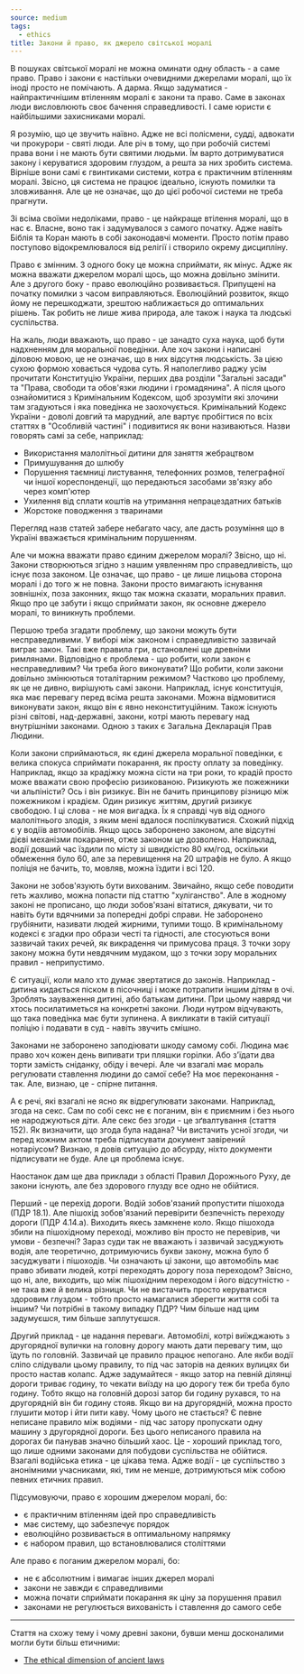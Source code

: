 ```yaml
---
source: medium
tags:
  - ethics
title: Закони й право, як джерело світської моралі
---
```


В пошуках світської моралі не можна оминати одну область - а саме право.
Право і закони є настільки очевидними джерелами моралі, що їх іноді просто не помічають.
А дарма.
Якщо задуматися - найпрактичнішим втіленням моралі є закони та право.
Саме в законах люди висловлюють своє бачення справедливості.
І саме юристи є найбільшими захисниками моралі.

Я розумію, що це звучить наївно.
Адже не всі полісмени, судді, адвокати чи прокурори - святі люди.
Але річ в тому, що при робочій системі права вони і не мають бути святими людьми.
Їм варто дотримуватися закону і керуватися здоровим глуздом, а решта за них зробить система.
Вірніше вони самі є гвинтиками системи, котра є практичним втіленням моралі.
Звісно, ця система не працює ідеально, існують помилки та зловживання.
Але це не означає, що до цієї робочої системи не треба прагнути.

Зі всіма своїми недоліками, право - це найкраще втілення моралі, що в нас є.
Власне, воно так і задумувалося з самого початку.
Адже навіть Біблія та Коран мають в собі законодавчі моменти.
Просто потім право поступово відокремлювалося від релігії і створило окрему дисципліну.

Право є змінним.
З одного боку це можна сприймати, як мінус.
Адже як можна вважати джерелом моралі щось, що можна довільно змінити.
Але з другого боку - право еволюційно розвивається.
Припущені на початку помилки з часом виправляються. 
Еволюційний розвиток, якщо йому не перешкоджати, зрештою наближається до оптимальних рішень.
Так робить не лише жива природа, але також і наука та людські суспільства.

На жаль, люди вважають, що право - це занадто суха наука, щоб бути надхненням для моральної поведінки.
Але хоч закони і написані діловою мовою, це не означає, що в них відсутня людськість.
За цією сухою формою ховається чудова суть.
Я наполегливо раджу усім прочитати Конституцію України, перших два розділи "Загальні засади" та "Права, свободи та обов'язки людини і громадянина".
А після цього ознайомитися з Кримінальним Кодексом, щоб зрозуміти які злочини там згадуються і яка поведінка не заохочується.
Кримінальний Кодекс України - доволі довгий та марудний, але вартує пробігтися по всіх статтях в "Особливій частині" і подивитися як вони називаються.
Назви говорять самі за себе, наприклад:

 - Використання малолітньої дитини для заняття жебрацтвом
 - Примушування до шлюбу
 - Порушення таємниці листування, телефонних розмов, телеграфної чи іншої кореспонденції, що передаються засобами зв'язку або через комп'ютер
 - Ухилення від сплати коштів на утримання непрацездатних батьків 
 - Жорстоке поводження з тваринами

Перегляд назв статей забере небагато часу, але дасть розуміння що в Україні вважається кримінальним порушенням.

Але чи можна вважати право єдиним джерелом моралі?
Звісно, що ні.
Закони створюються згідно з нашим уявленням про справедливість, що існує поза законом.
Це означає, що право - це лише лицьова сторона моралі і до того ж не повна.
Закони просто вимагають існування зовнішніх, поза законних, якщо так можна сказати, моральних правил.
Якщо про це забути і якщо сприймати закон, як основне джерело моралі, то виникнуть проблеми.

Першою треба згадати проблему, що закони можуть бути несправедливими.
У виборі між законом і справедливістю зазвичай виграє закон.
Такі вже правила гри, встановлені ще древніми римлянами.
Відповідно є проблема - що робити, коли закон є несправедливим?
Чи треба його виконувати?
Що робити, коли закони довільно змінюються тоталітарним режимом?
Частково цю проблему, як це не дивно, вирішують самі закони.
Наприклад, існує конституція, яка має перевагу перед всіма решта законами.
Можна відмовитися виконувати закон, якщо він є явно неконституційним.
Також існують різні світові, над-державні, закони, котрі мають перевагу над внутрішніми законами.
Одною з таких є Загальна Декларація Прав Людини.

Коли закони сприймаються, як єдині джерела моральної поведінки, є велика спокуса сприймати покарання, як просту оплату за поведінку.
Наприклад, якщо за крадіжку можна сісти на три роки, то крадій просто може вважати свою професію ризикованою.
Ризикують же пожежники чи альпіністи?
Ось і він ризикує.
Він не бачить принципову різницю між пожежником і крадієм.
Один ризикує життям, другий ризикує свободою.
І ці слова - не моя вигадка. 
Їх я справді чув від одного малолітнього злодія, з яким мені вдалося поспілкуватися.
Схожий підхід є у водіїв автомобілів.
Якщо щось заборонено законом, але відсутні дієві механізми покарання, отже законом це дозволено.
Наприклад, водії довший час їздили по місту зі швидкістю 80 км/год, оскільки обмеження було 60, але за перевищення на 20 штрафів не було.
А якщо поліція не бачить, то, мовляв, можна їздити і всі 120.

Закони не зобов'язують бути вихованим.
Звичайно, якщо себе поводити геть жахливо, можна попасти під статтю "хуліганство".
Але в жодному законі не прописано, що люди зобов'язані вітатися, дякувати, чи то навіть бути вдячними за попередні добрі справи.
Не заборонено грубіянити, називати людей жирними, тупими тощо.
В кримінальному кодексі є згадки про образи честі та гідності, але стосуються вони зазвичай таких речей, як викрадення чи примусова праця.
З точки зору закону можна бути невдячним мудаком, що з точки зору моральних правил - неприпустимо.

Є ситуації, коли мало хто думає звертатися до законів.
Наприклад - дитина кидається піском в пісочниці і може потрапити іншим дітям в очі.
Зроблять зауваження дитині, або батькам дитини.
При цьому навряд чи хтось посилатиметься на конкретні закони.
Люди нутром відчувають, що така поведінка має бути зупинена.
А викликати в такій ситуації поліцію і подавати в суд - навіть звучить смішно.

Законами не заборонено заподіювати шкоду самому собі.
Людина має право хоч кожен день випивати три пляшки горілки.
Або з'їдати два торти замість сніданку, обіду і вечері.
Але чи взагалі має мораль регулювати ставлення людини до самої себе?
На моє переконання - так.
Але, визнаю, це - спірне питання.

А є речі, які взагалі не ясно як відрегулювати законами.
Наприклад, згода на секс.
Сам по собі секс не є поганим, він є приємним і без нього не народжуються діти.
Але секс без згоди - це зґвалтування (стаття 152).
Як визначити, що згода була надана?
Чи вистачить усної згоди, чи перед кожним актом треба підписувати документ завірений нотаріусом?
Визнаю, я довів ситуацію до абсурду, ніхто документи підписувати не буде.
Але ця проблема існує.

Наостанок дам ще два приклади з області Правил Дорожнього Руху, де закони існують, але без здорового глузду все одно не обійтися.

Перший - це перехід дороги.
Водій зобов'язаний пропустити пішохода (ПДР 18.1).
Але пішохід зобов'язаний перевірити безпечність переходу дороги (ПДР 4.14.а).
Виходить якесь замкнене коло.
Якщо пішохода збили на пішохідному переході, можливо він просто не перевірив, чи умови - безпечні?
Зараз суди так не вважають і зазвичай засуджують водія, але теоретично, дотримуючись букви закону, можна було б засуджувати і пішоходів. 
Чи означають ці закони, що автомобіль має право збивати людей, котрі переходять дорогу поза переходом?
Звісно, що ні, але, виходить, що між пішохідним переходом і його відсутністю - не така вже й велика різниця.
Чи не вистачить просто керуватися здоровим глуздом - тобто просто намагалися зберегти життя собі та іншим?
Чи потрібні в такому випадку ПДР?
Чим більше над цим задумуєшся, тим більше заплутуєшся.

Другий приклад - це надання переваги.
Автомобілі, котрі виїжджають з другорядної вулички на головну дорогу мають дати перевагу тим, що їдуть по головній.
Зазвичай це правило працює непогано.
Але якби водії сліпо слідували цьому правилу, то під час заторів на деяких вулицях би просто настав колапс.
Адже задумайтеся - якщо затор на певній ділянці дороги триває годину, то чекати виїзду на цю дорогу теж би треба було годину.
Тобто якщо на головній дорозі затор би годину рухався, то на другорядній він би годину стояв.
Якщо ви на другорядній, можна просто глушити мотор і йти пити каву.
Чому цього не стається?
Є певне неписане правило між водіями - під час затору пропускати одну машину з другорядної дороги.
Без цього неписаного правила на дорогах би панував значно більший хаос.
Це - хороший приклад того, що лише одними законами для побудови суспільства не обійтися.
Взагалі водійська етика - це цікава тема. 
Адже водії - це суспільство з анонімними учасниками, які, тим не менше, дотримуються між собою певних етичних правил.

Підсумовуючи, право є хорошим джерелом моралі, бо:

 - є практичним втіленням ідей про справедливість
 - має систему, що забезпечує порядок
 - еволюційно розвивається в оптимальному напрямку
 - є набором правил, що встановлювалися століттями

Але право є поганим джерелом моралі, бо:

 - не є абсолютним і вимагає інших джерел моралі
 - закони не завжди є справедливими
 - можна почати сприймати покарання як ціну за порушення правил
 - законами не регулюється вихованість і ставлення до самого себе

----

Стаття на схожу тему і чому древні закони, бувши менш досконалими могли бути більш етичними:

- [The ethical dimension of ancient laws](https://www.leidenlawblog.nl/articles/the-ethical-dimension-of-ancient-laws)